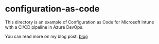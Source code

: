 # configuration-as-code
This directory is an example of Configuration as Code for Microsoft Intune with a CI/CD pipeline in Azure DevOps.

You can read more on my blog post: [blog](https://daeio.com/posts/intune-configuration-as-code/intune-cac/)

